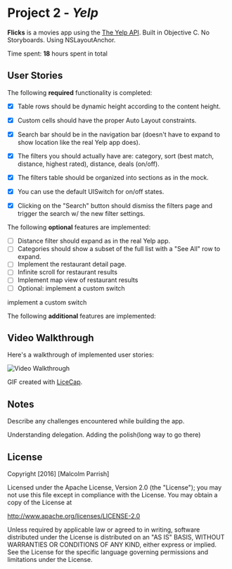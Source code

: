 # Project 2 - *Yelp*

**Flicks** is a movies app using the [The Yelp API](https://www.yelp.com/developer…).  Built in Objective C.  No Storyboards. Using NSLayoutAnchor.

Time spent: **18** hours spent in total

## User Stories

The following **required** functionality is completed:

- [x] Table rows should be dynamic height according to the content height.
- [x] Custom cells should have the proper Auto Layout constraints.
- [x] Search bar should be in the navigation bar (doesn't have to expand to show location like the real Yelp app does).
- [x] The filters you should actually have are: category, sort (best match, distance, highest rated), distance, deals (on/off).
- [x] The filters table should be organized into sections as in the mock.
- [x] You can use the default UISwitch for on/off states. 
- [x] Clicking on the "Search" button should dismiss the filters page and trigger the search w/ the new filter settings.


The following **optional** features are implemented:

- [ ] Distance filter should expand as in the real Yelp app.
- [ ]  Categories should show a subset of the full list with a "See All" row to expand.
- [ ] Implement the restaurant detail page.
- [ ] Infinite scroll for restaurant results
- [ ] Implement map view of restaurant results
- [ ] Optional: implement a custom switch

implement a custom switch

The following **additional** features are implemented:





## Video Walkthrough

Here's a walkthrough of implemented user stories:

<img src='http://i.imgur.com/nsNKi07.gif' title='Flicks Video Walkthrough' width='' alt='Video Walkthrough' />

GIF created with [LiceCap](http://www.cockos.com/licecap/).

## Notes

Describe any challenges encountered while building the app.

Understanding delegation.  Adding the polish(long way to go there)


## License

Copyright [2016] [Malcolm Parrish]

Licensed under the Apache License, Version 2.0 (the "License");
you may not use this file except in compliance with the License.
You may obtain a copy of the License at

http://www.apache.org/licenses/LICENSE-2.0

Unless required by applicable law or agreed to in writing, software
distributed under the License is distributed on an "AS IS" BASIS,
WITHOUT WARRANTIES OR CONDITIONS OF ANY KIND, either express or implied.
See the License for the specific language governing permissions and
limitations under the License.
